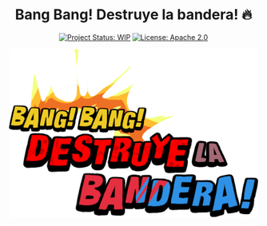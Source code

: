 <div align="center">

# Bang Bang! Destruye la bandera! 🔥

[![Project Status: WIP](https://img.shields.io/badge/Project%20Status-WIP-blueviolet)](https://www.repostatus.org/#wip)
[![License: Apache 2.0](https://img.shields.io/badge/License-Apache%202.0-green.svg)](LICENSE)

<img src="https://github.com/blue-person/bang-bang-game/raw/main/bang-bang-game.png" alt="bang-bang-game" width="500">
 
</div>

